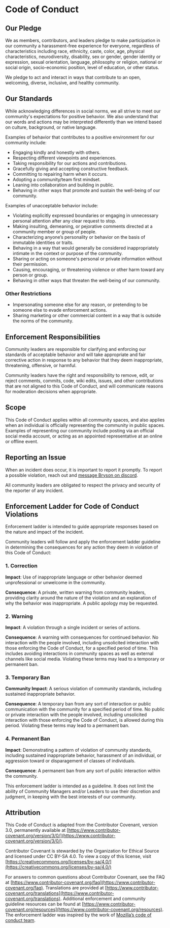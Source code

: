 # Code of Conduct

## Our Pledge

We as members, contributors, and leaders pledge to make participation in our community a harassment-free experience for everyone, regardless of characteristics including race, ethnicity, caste, color, age, physical characteristics, neurodiversity, disability, sex or gender, gender identity or expression, sexual orientation, language, philosophy or religion, national or social origin, socio-economic position, level of education, or other status.

We pledge to act and interact in ways that contribute to an open, welcoming, diverse, inclusive, and healthy community.

## Our Standards

While acknowledging differences in social norms, we all strive to meet our community's expectations for positive behavior. We also understand that our words and actions may be interpreted differently than we intend based on culture, background, or native language.

Examples of behavior that contributes to a positive environment for our community include:

- Engaging kindly and honestly with others.
- Respecting different viewpoints and experiences.
- Taking responsibility for our actions and contributions.
- Gracefully giving and accepting constructive feedback.
- Committing to repairing harm when it occurs.
- Adopting a community/team first mindset.
- Leaning into collaboration and building in public.
- Behaving in other ways that promote and sustain the well-being of our community.

Examples of unacceptable behavior include:

- Violating explicitly expressed boundaries or engaging in unnecessary personal attention after any clear request to stop.
- Making insulting, demeaning, or pejorative comments directed at a community member or group of people.
- Characterizing anyone’s personality or behavior on the basis of immutable identities or traits.
- Behaving in a way that would generally be considered inappropriately intimate in the context or purpose of the community.
- Sharing or acting on someone's personal or private information without their permission.
- Causing, encouraging, or threatening violence or other harm toward any person or group.
- Behaving in other ways that threaten the well-being of our community.

### Other Restrictions

- Impersonating someone else for any reason, or pretending to be someone else to evade enforcement actions.
- Sharing marketing or other commercial content in a way that is outside the norms of the community.

## Enforcement Responsibilities

Community leaders are responsible for clarifying and enforcing our standards of acceptable behavior and will take appropriate and fair corrective action in response to any behavior that they deem inappropriate, threatening, offensive, or harmful.

Community leaders have the right and responsibility to remove, edit, or reject comments, commits, code, wiki edits, issues, and other contributions that are not aligned to this Code of Conduct, and will communicate reasons for moderation decisions when appropriate.

## Scope

This Code of Conduct applies within all community spaces, and also applies when an individual is officially representing the community in public spaces. Examples of representing our community include posting via an official social media account, or acting as an appointed representative at an online or offline event.

## Reporting an Issue

When an incident does occur, it is important to report it promptly. To report a possible violation, reach out and [message Bryson on discord](https://discordapp.com/users/805262289119739924).

All community leaders are obligated to respect the privacy and security of the reporter of any incident.

## Enforcement Ladder for Code of Conduct Violations

Enforcement ladder is intended to guide appropriate responses based on the nature and impact of the incident.

Community leaders will follow and apply the enforcement ladder guideline in determining the consequences for any action they deem in violation of this Code of Conduct:

### 1. Correction

**Impact**: Use of inappropriate language or other behavior deemed unprofessional or unwelcome in the community.

**Consequence**: A private, written warning from community leaders, providing clarity around the nature of the violation and an explanation of why the behavior was inappropriate. A public apology may be requested.

### 2. Warning

**Impact**: A violation through a single incident or series of actions.

**Consequence**: A warning with consequences for continued behavior. No interaction with the people involved, including unsolicited interaction with those enforcing the Code of Conduct, for a specified period of time. This includes avoiding interactions in community spaces as well as external channels like social media. Violating these terms may lead to a temporary or permanent ban.

### 3. Temporary Ban

**Community Impact**: A serious violation of community standards, including sustained inappropriate behavior.

**Consequence**: A temporary ban from any sort of interaction or public communication with the community for a specified period of time. No public or private interaction with the people involved, including unsolicited interaction with those enforcing the Code of Conduct, is allowed during this period. Violating these terms may lead to a permanent ban.

### 4. Permanent Ban

**Impact**: Demonstrating a pattern of violation of community standards, including sustained inappropriate behavior, harassment of an individual, or aggression toward or disparagement of classes of individuals.

**Consequence**: A permanent ban from any sort of public interaction within the community.

This enforcement ladder is intended as a guideline. It does not limit the ability of Community Managers and/or Leaders to use their discretion and judgment, in keeping with the best interests of our community.

## Attribution

This Code of Conduct is adapted from the Contributor Covenant, version 3.0, permanently available at [https://www.contributor-covenant.org/version/3/0/](https://www.contributor-covenant.org/version/3/0/).

Contributor Covenant is stewarded by the Organization for Ethical Source and licensed under CC BY-SA 4.0. To view a copy of this license, visit [https://creativecommons.org/licenses/by-sa/4.0/](https://creativecommons.org/licenses/by-sa/4.0/)

For answers to common questions about Contributor Covenant, see the FAQ at [https://www.contributor-covenant.org/faq](https://www.contributor-covenant.org/faq). Translations are provided at [https://www.contributor-covenant.org/translations](https://www.contributor-covenant.org/translations). Additional enforcement and community guideline resources can be found at [https://www.contributor-covenant.org/resources](https://www.contributor-covenant.org/resources). The enforcement ladder was inspired by the work of [Mozilla’s code of conduct team](https://github.com/mozilla/inclusion).
